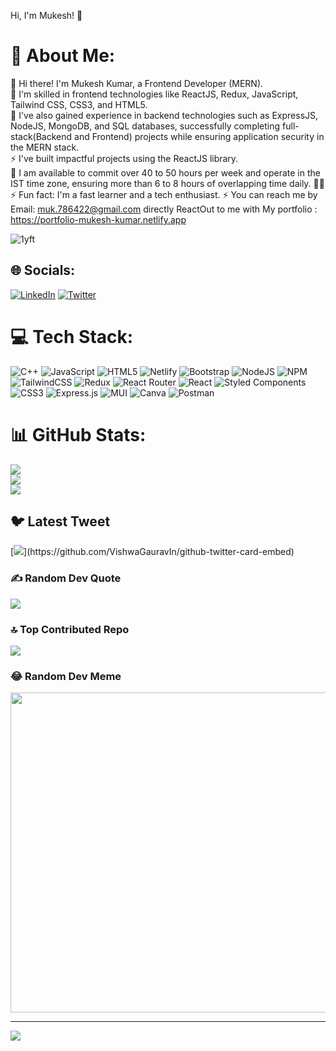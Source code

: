Hi, I'm Mukesh! 👋

# 💫 About Me:
👋 Hi there! I'm Mukesh Kumar, a Frontend Developer (MERN).<br>
🔭 I'm skilled in frontend technologies like ReactJS, Redux, JavaScript, Tailwind CSS, CSS3, and HTML5.<br>
🌱 I've also gained experience in backend technologies such as ExpressJS, NodeJS, MongoDB, and SQL databases, successfully completing full-stack(Backend and Frontend) projects while ensuring application security in the MERN stack.<br>
⚡ I've built impactful projects using the ReactJS library.<br>
🔭 I am available to commit over 40 to 50 hours per week and operate in the IST time zone, ensuring more than 6 to 8 hours of overlapping time daily. 🏋️‍♀️
⚡ Fun fact: I'm a fast learner and a tech enthusiast.
⚡ You can reach me by Email: muk.786422@gmail.com directly  ReactOut to me  with My portfolio : https://portfolio-mukesh-kumar.netlify.app 

![1yft](https://github.com/Mukesh39/Mukesh39/assets/102470215/ad1f4ad7-4b75-4366-b17f-dbc93b03950b)


## 🌐 Socials:
[![LinkedIn](https://img.shields.io/badge/LinkedIn-%230077B5.svg?logo=linkedin&logoColor=white)](https://linkedin.com/in/kumarmukesh95) [![Twitter](https://img.shields.io/badge/Twitter-%231DA1F2.svg?logo=Twitter&logoColor=white)](https://twitter.com/Mukesh_95_) 

# 💻 Tech Stack:
![C++](https://img.shields.io/badge/c++-%2300599C.svg?style=for-the-badge&logo=c%2B%2B&logoColor=white) ![JavaScript](https://img.shields.io/badge/javascript-%23323330.svg?style=for-the-badge&logo=javascript&logoColor=%23F7DF1E) ![HTML5](https://img.shields.io/badge/html5-%23E34F26.svg?style=for-the-badge&logo=html5&logoColor=white) ![Netlify](https://img.shields.io/badge/netlify-%23000000.svg?style=for-the-badge&logo=netlify&logoColor=#00C7B7) ![Bootstrap](https://img.shields.io/badge/bootstrap-%23563D7C.svg?style=for-the-badge&logo=bootstrap&logoColor=white) ![NodeJS](https://img.shields.io/badge/node.js-6DA55F?style=for-the-badge&logo=node.js&logoColor=white) ![NPM](https://img.shields.io/badge/NPM-%23000000.svg?style=for-the-badge&logo=npm&logoColor=white) ![TailwindCSS](https://img.shields.io/badge/tailwindcss-%2338B2AC.svg?style=for-the-badge&logo=tailwind-css&logoColor=white) ![Redux](https://img.shields.io/badge/redux-%23593d88.svg?style=for-the-badge&logo=redux&logoColor=white) ![React Router](https://img.shields.io/badge/React_Router-CA4245?style=for-the-badge&logo=react-router&logoColor=white) ![React](https://img.shields.io/badge/react-%2320232a.svg?style=for-the-badge&logo=react&logoColor=%2361DAFB) ![Styled Components](https://img.shields.io/badge/styled--components-DB7093?style=for-the-badge&logo=styled-components&logoColor=white) ![CSS3](https://img.shields.io/badge/css3-%231572B6.svg?style=for-the-badge&logo=css3&logoColor=white) ![Express.js](https://img.shields.io/badge/express.js-%23404d59.svg?style=for-the-badge&logo=express&logoColor=%2361DAFB) ![MUI](https://img.shields.io/badge/MUI-%230081CB.svg?style=for-the-badge&logo=material-ui&logoColor=white) ![Canva](https://img.shields.io/badge/Canva-%2300C4CC.svg?style=for-the-badge&logo=Canva&logoColor=white) ![Postman](https://img.shields.io/badge/Postman-FF6C37?style=for-the-badge&logo=postman&logoColor=white)
# 📊 GitHub Stats:
![](https://github-readme-stats-sigma-five.vercel.app/api?username=Mukesh39&theme=radical&hide_border=true&include_all_commits=true&count_private=true)<br/>
![](https://github-readme-streak-stats.herokuapp.com/?user=Mukesh39&theme=radical&hide_border=true)<br/>
![](https://github-readme-stats-sigma-five.vercel.app/api/top-langs/?username=Mukesh39&theme=radical&hide_border=true&include_all_commits=true&count_private=true&layout=compact)

## 🐦 Latest Tweet
[![](https://gtce.itsvg.in/api?username=Mukesh_95_)](https://github.com/VishwaGauravIn/github-twitter-card-embed)

### ✍️ Random Dev Quote
![](https://quotes-github-readme.vercel.app/api?type=horizontal&theme=radical)

### 🔝 Top Contributed Repo
![](https://github-contributor-stats-sigma-five.vercel.app/api?username=Mukesh39&limit=5&theme=dark&combine_all_yearly_contributions=true)

### 😂 Random Dev Meme
<img src="https://miro.medium.com/v2/resize:fit:1400/1*yZBLnzplDRdJHa7NjYdexA.png" width="512px"/>

---
[![](https://visitcount.itsvg.in/api?id=Mukesh39&icon=0&color=0)](https://visitcount.itsvg.in)

<!-- Proudly created with GPRM ( https://gprm.itsvg.in ) -->
